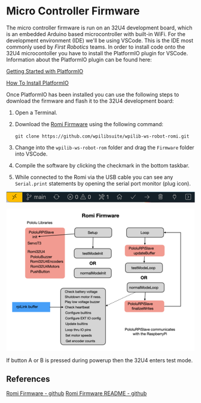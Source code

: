# Micro Controller Firmware
The micro controller firmware is run on an 32U4 development board, which is an embedded Arduino based microcontroller with built-in WiFi.  For the development environment (IDE) we'll be using VSCode.  This is the IDE most commonly used by <i>First Robotics</i> teams.  In order to install code onto the 32U4 microcontoller you have to install the PlatformIO plugin for VSCode. Information about the PlatformIO plugin can be found here:

[Getting Started with PlatformIO](https://dronebotworkshop.com/platformio/)

[How To Install PlatformIO ](https://www.youtube.com/watch?v=5edPOlQQKmo)

Once PlatformIO has been installed you can use the following steps to download the firmware and flash it to the 32U4 development board:

1. Open a Terminal.

2. Download the [Romi Firmware](https://github.com/wpilibsuite/wpilib-ws-robot-romi) using the following command:

    `git clone https://github.com/wpilibsuite/wpilib-ws-robot-romi.git`

3. Change into the `wpilib-ws-robot-rom` folder and drag the `Firmware` folder into VSCode.  

4. Compile the software by clicking the checkmark in the bottom taskbar.

5. While connected to the Romi via the USB cable you can see any `Serial.print` statements by opening the serial port monitor (plug icon).

![PlatformIO Taskbar](../../images/FRCTools/PlatformIOTaskbar.png)

![Romi Firmware](../../images/Romi/Romi.007.jpeg)

If button A or B is pressed during powerup then the 32U4 enters test mode.


## References 
[Romi Firmware - github](https://github.com/pololu/romi-32u4-arduino-library)
[Romi Firmware README - github](https://github.com/wpilibsuite/wpilib-ws-robot-romi/blob/main/firmware/README.md)


<!-- <h3><span style="float:left">
<a href="romiPiSoftware">Previous</a></span> -->
<!-- <span style="float:right">
<a href="romiVision">Next</a></span></h3> -->